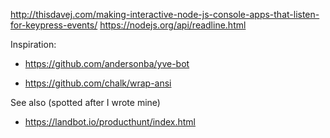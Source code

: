 
http://thisdavej.com/making-interactive-node-js-console-apps-that-listen-for-keypress-events/
https://nodejs.org/api/readline.html


Inspiration:
* https://github.com/andersonba/yve-bot



* https://github.com/chalk/wrap-ansi


See also (spotted after I wrote mine)
* https://landbot.io/producthunt/index.html
